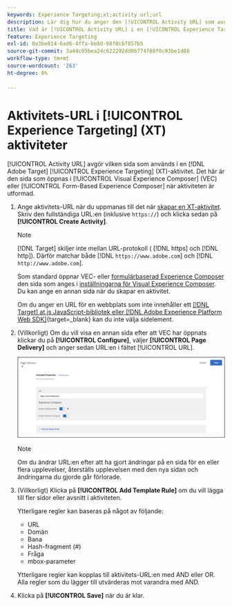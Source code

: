 ```yaml
---
keywords: Experience Targeting;xt;activity url;url
description: Lär dig hur du anger den [!UICONTROL Activity URL] som avgör vilken sida som ska användas i testet och som öppnas när [!UICONTROL Experience Targeting]-aktiviteten utformas med  [!DNL Adobe Target].
title: Vad är [!UICONTROL Activity URL] i en [!UICONTROL Experience Targeting] (XT) aktivitet?
feature: Experience Targeting
exl-id: 8e3be814-6ad6-4ffa-be8d-68f0cb7857b5
source-git-commit: 3a44c05bea24c622292dd0b774f88f0c93be1d88
workflow-type: tm+mt
source-wordcount: '263'
ht-degree: 0%

---
```


# Aktivitets-URL i [!UICONTROL Experience Targeting] (XT) aktiviteter

[!UICONTROL Activity URL] avgör vilken sida som används i en [!DNL Adobe Target] [!UICONTROL Experience Targeting] (XT)-aktivitet. Det här är den sida som öppnas i [!UICONTROL Visual Experience Composer] (VEC) eller [!UICONTROL Form-Based Experience Composer] när aktiviteten är utformad.

1. Ange aktivitets-URL när du uppmanas till det när [skapar en XT-aktivitet](/help/main/c-activities/t-experience-target/t-xt-create/xt-create.md). Skriv den fullständiga URL:en (inklusive `https://`) och klicka sedan på **[!UICONTROL Create Activity]**.

   >[!NOTE]
   >
   >[!DNL Target] skiljer inte mellan URL-protokoll ( [!DNL https] och [!DNL http]). Därför matchar både [!DNL `https://www.adobe.com`] och [!DNL `http://www.adobe.com`].
   >
   >Som standard öppnar VEC- eller [formulärbaserad Experience Composer](/help/main/c-experiences/form-experience-composer.md) den sida som anges i [inställningarna för Visual Experience Composer](/help/main/administrating-target/visual-experience-composer-set-up.md). Du kan ange en annan sida när du skapar en aktivitet.
   >
   >Om du anger en URL för en webbplats som inte innehåller ett [[!DNL Target]  at.js JavaScript-bibliotek eller  [!DNL Adobe Experience Platform Web SDK]](https://experienceleague.adobe.com/docs/target-dev/developer/client-side/overview.html){target=_blank} kan du inte välja sidelement.

1. (Villkorligt) Om du vill visa en annan sida efter att VEC har öppnats klickar du på **[!UICONTROL Configure]**, väljer **[!UICONTROL Page Delivery]** och anger sedan URL:en i fältet [!UICONTROL URL].

   ![Dialogrutan Sidleverans](/help/main/c-activities/t-experience-target/t-xt-create/assets/url-config-new.png)

   >[!NOTE]
   >
   >Om du ändrar URL:en efter att ha gjort ändringar på en sida för en eller flera upplevelser, återställs upplevelsen med den nya sidan och ändringarna du gjorde går förlorade.

1. (Villkorligt) Klicka på **[!UICONTROL Add Template Rule]** om du vill lägga till fler sidor eller avsnitt i aktiviteten.

   Ytterligare regler kan baseras på något av följande:

   * URL
   * Domän
   * Bana
   * Hash-fragment (#)
   * Fråga
   * mbox-parameter

   Ytterligare regler kan kopplas till aktivitets-URL:en med AND eller OR. Alla regler som du lägger till utvärderas mot varandra med AND.

1. Klicka på **[!UICONTROL Save]** när du är klar.

